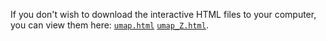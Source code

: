 If you don't wish to download the interactive HTML files to your computer, you can view them here:
[`umap.html`](https://rawcdn.githack.com/arosen93/QMOF/fe436a484ffdb23c4b5637774b9acaa0b25e26e0/machine_learning/umap/umap_meredig_QMOF_14482/umap.html)
[`umap_Z.html`](https://rawcdn.githack.com/arosen93/QMOF/fe436a484ffdb23c4b5637774b9acaa0b25e26e0/machine_learning/umap/umap_meredig_QMOF_14482/umap_Z.html).
